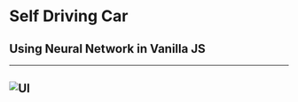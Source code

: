 # Self Driving Car 
## Using Neural Network in Vanilla JS
--- 
![UI](/asset/self-nn-js.jpg "UI")
---

